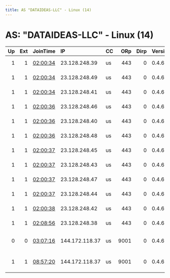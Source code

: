 ```yaml
---
title: AS "DATAIDEAS-LLC" - Linux (14)
---
```


# AS: "DATAIDEAS-LLC" - Linux (14)

|   Up |   Ext | JoinTime                                                                                              | IP             | CC   |   ORp |   Dirp | Version   | Contact                   | Nickname       |   eFamMembers |
|-----:|------:|:------------------------------------------------------------------------------------------------------|:---------------|:-----|------:|-------:|:----------|:--------------------------|:---------------|--------------:|
|    1 |     1 | [02:00:34](https://nusenu.github.io/OrNetStats/w/relay/409E467254EB937F3F31BED3DC664D155064C79E.html) | 23.128.248.39  | us   |   443 |      0 | 0.4.6.9   | ContactInfo email:abuse   | StormyCloudInc |            38 |
|    1 |     1 | [02:00:34](https://nusenu.github.io/OrNetStats/w/relay/77122969E45B22F1BD5D1421F200048086E75AF0.html) | 23.128.248.49  | us   |   443 |      0 | 0.4.6.9   | ContactInfo email:abuse   | StormyCloudInc |            38 |
|    1 |     1 | [02:00:34](https://nusenu.github.io/OrNetStats/w/relay/A8587BA166CD99FEFC2A64ECE987E358776908D1.html) | 23.128.248.41  | us   |   443 |      0 | 0.4.6.9   | ContactInfo email:abuse   | StormyCloudInc |            38 |
|    1 |     1 | [02:00:36](https://nusenu.github.io/OrNetStats/w/relay/2BDDA4D4F0B5ABA0151D1CB539A89070561FB70E.html) | 23.128.248.46  | us   |   443 |      0 | 0.4.6.9   | ContactInfo email:abuse   | StormyCloudInc |            38 |
|    1 |     1 | [02:00:36](https://nusenu.github.io/OrNetStats/w/relay/505402046A183ABDEAB90A9C57C323C3B0B72429.html) | 23.128.248.40  | us   |   443 |      0 | 0.4.6.9   | ContactInfo email:abuse   | StormyCloudInc |            38 |
|    1 |     1 | [02:00:36](https://nusenu.github.io/OrNetStats/w/relay/F9685EC0F0C054CBD6B0D373550E0025927910B0.html) | 23.128.248.48  | us   |   443 |      0 | 0.4.6.9   | ContactInfo email:abuse   | StormyCloudInc |            38 |
|    1 |     1 | [02:00:37](https://nusenu.github.io/OrNetStats/w/relay/667F755FC8D61303987D3B0554FB5F79ED8BFD21.html) | 23.128.248.45  | us   |   443 |      0 | 0.4.6.9   | ContactInfo email:abuse   | StormyCloudInc |            38 |
|    1 |     1 | [02:00:37](https://nusenu.github.io/OrNetStats/w/relay/B09550F342100A8146AB5270AC557BFCDF233E8E.html) | 23.128.248.43  | us   |   443 |      0 | 0.4.6.9   | ContactInfo email:abuse   | StormyCloudInc |            38 |
|    1 |     1 | [02:00:37](https://nusenu.github.io/OrNetStats/w/relay/D9F12DAB34FA89A4B529DC6744F60BDFA8104CB3.html) | 23.128.248.47  | us   |   443 |      0 | 0.4.6.9   | ContactInfo email:abuse   | StormyCloudInc |            38 |
|    1 |     1 | [02:00:37](https://nusenu.github.io/OrNetStats/w/relay/E64F70B34C41A3AA3EECA5315ECE2BDC1A27F222.html) | 23.128.248.44  | us   |   443 |      0 | 0.4.6.9   | ContactInfo email:abuse   | StormyCloudInc |            38 |
|    1 |     1 | [02:00:38](https://nusenu.github.io/OrNetStats/w/relay/ECFD15D3AEED2FE955D52989F30D2349AE3BE435.html) | 23.128.248.42  | us   |   443 |      0 | 0.4.6.9   | ContactInfo email:abuse   | StormyCloudInc |            38 |
|    1 |     1 | [02:08:56](https://nusenu.github.io/OrNetStats/w/relay/9ADF5CD338C7961831C8A05877C5A2BAAFC80E23.html) | 23.128.248.38  | us   |   443 |      0 | 0.4.6.9   | ContactInfo email:abuse   | StormyCloudInc |            38 |
|    0 |     0 | [03:07:16](https://nusenu.github.io/OrNetStats/w/relay/4D224F6B80C11AEF85EADC193159184244B3C07A.html) | 144.172.118.37 | us   |  9001 |      0 | 0.4.6.9   | configed59 at gmail dot c | exitslave      |             1 |
|    1 |     1 | [08:57:20](https://nusenu.github.io/OrNetStats/w/relay/214A71D361D993FB4B18154240BAEA032BAD4541.html) | 144.172.118.37 | us   |  9001 |      0 | 0.4.6.9   | configed59 at gmail dot c | exitboi        |             1 |
